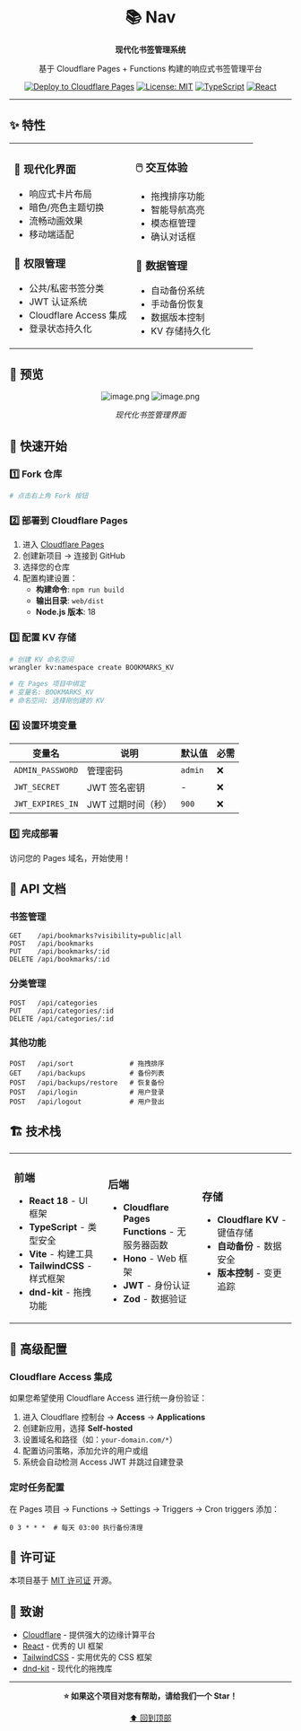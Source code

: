 <div align="center">

# 📚 Nav

**现代化书签管理系统**

基于 Cloudflare Pages + Functions 构建的响应式书签管理平台

[![Deploy to Cloudflare Pages](https://deploy.workers.cloudflare.com/button)](https://deploy.workers.cloudflare.com/?url=https://github.com/deerwan/nav)
[![License: MIT](https://img.shields.io/badge/License-MIT-yellow.svg)](https://opensource.org/licenses/MIT)
[![TypeScript](https://img.shields.io/badge/TypeScript-007ACC?logo=typescript&logoColor=white)](https://www.typescriptlang.org/)
[![React](https://img.shields.io/badge/React-20232A?logo=react&logoColor=61DAFB)](https://reactjs.org/)

</div>

---

## ✨ 特性

<table>
<tr>
<td width="50%">

### 🎨 现代化界面
- 响应式卡片布局
- 暗色/亮色主题切换
- 流畅动画效果
- 移动端适配

### 🔐 权限管理
- 公共/私密书签分类
- JWT 认证系统
- Cloudflare Access 集成
- 登录状态持久化

</td>
<td width="50%">

### 🖱️ 交互体验
- 拖拽排序功能
- 智能导航高亮
- 模态框管理
- 确认对话框

### 💾 数据管理
- 自动备份系统
- 手动备份恢复
- 数据版本控制
- KV 存储持久化

</td>
</tr>
</table>

## 📱 预览

<div align="center">

![image.png](https://img.106996.xyz/file/1760920055809_image.png)
![image.png](https://img.106996.xyz/file/1760920353935_image.png)

*现代化书签管理界面*

</div>


## 🚀 快速开始

### 1️⃣ Fork 仓库
```bash
# 点击右上角 Fork 按钮
```

### 2️⃣ 部署到 Cloudflare Pages

1. 进入 [Cloudflare Pages](https://pages.cloudflare.com/)
2. 创建新项目 → 连接到 GitHub
3. 选择您的仓库
4. 配置构建设置：
   - **构建命令**: `npm run build`
   - **输出目录**: `web/dist`
   - **Node.js 版本**: 18

### 3️⃣ 配置 KV 存储

```bash
# 创建 KV 命名空间
wrangler kv:namespace create BOOKMARKS_KV

# 在 Pages 项目中绑定
# 变量名: BOOKMARKS_KV
# 命名空间: 选择刚创建的 KV
```

### 4️⃣ 设置环境变量

| 变量名 | 说明 | 默认值 | 必需 |
|--------|------|--------|------|
| `ADMIN_PASSWORD` | 管理密码 | `admin` | ❌ |
| `JWT_SECRET` | JWT 签名密钥 | - | ❌ |
| `JWT_EXPIRES_IN` | JWT 过期时间（秒） | `900` | ❌ |

### 5️⃣ 完成部署

访问您的 Pages 域名，开始使用！



## 📖 API 文档

### 书签管理
```http
GET    /api/bookmarks?visibility=public|all
POST   /api/bookmarks
PUT    /api/bookmarks/:id
DELETE /api/bookmarks/:id
```

### 分类管理
```http
POST   /api/categories
PUT    /api/categories/:id
DELETE /api/categories/:id
```

### 其他功能
```http
POST   /api/sort              # 拖拽排序
GET    /api/backups           # 备份列表
POST   /api/backups/restore   # 恢复备份
POST   /api/login             # 用户登录
POST   /api/logout            # 用户登出
```

## 🏗️ 技术栈

<table>
<tr>
<td width="33%">

### 前端
- **React 18** - UI 框架
- **TypeScript** - 类型安全
- **Vite** - 构建工具
- **TailwindCSS** - 样式框架
- **dnd-kit** - 拖拽功能

</td>
<td width="33%">

### 后端
- **Cloudflare Pages Functions** - 无服务器函数
- **Hono** - Web 框架
- **JWT** - 身份认证
- **Zod** - 数据验证

</td>
<td width="33%">

### 存储
- **Cloudflare KV** - 键值存储
- **自动备份** - 数据安全
- **版本控制** - 变更追踪

</td>
</tr>
</table>

## 🔧 高级配置

### Cloudflare Access 集成

如果您希望使用 Cloudflare Access 进行统一身份验证：

1. 进入 Cloudflare 控制台 → **Access** → **Applications**
2. 创建新应用，选择 **Self-hosted**
3. 设置域名和路径（如：`your-domain.com/*`）
4. 配置访问策略，添加允许的用户或组
5. 系统会自动检测 Access JWT 并跳过自建登录

### 定时任务配置

在 Pages 项目 → Functions → Settings → Triggers → Cron triggers 添加：

```cron
0 3 * * *  # 每天 03:00 执行备份清理
```


</div>



## 📄 许可证

本项目基于 [MIT 许可证](LICENSE) 开源。

## 🙏 致谢

- [Cloudflare](https://cloudflare.com/) - 提供强大的边缘计算平台
- [React](https://reactjs.org/) - 优秀的 UI 框架
- [TailwindCSS](https://tailwindcss.com/) - 实用优先的 CSS 框架
- [dnd-kit](https://dndkit.com/) - 现代化的拖拽库

---

<div align="center">

**⭐ 如果这个项目对您有帮助，请给我们一个 Star！**

[⬆ 回到顶部](#-nav)

</div>
